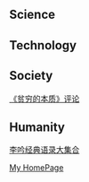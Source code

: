 ## Science

## Technology

## Society

[《贫穷的本质》评论](https://alfredldong.github.io/MyArticle/PoorEconomics.html)

## Humanity

[李吟经典语录大集合](https://alfredldong.github.io/MyArticle/LiYinQuote.html)

[My HomePage](Website.md)
